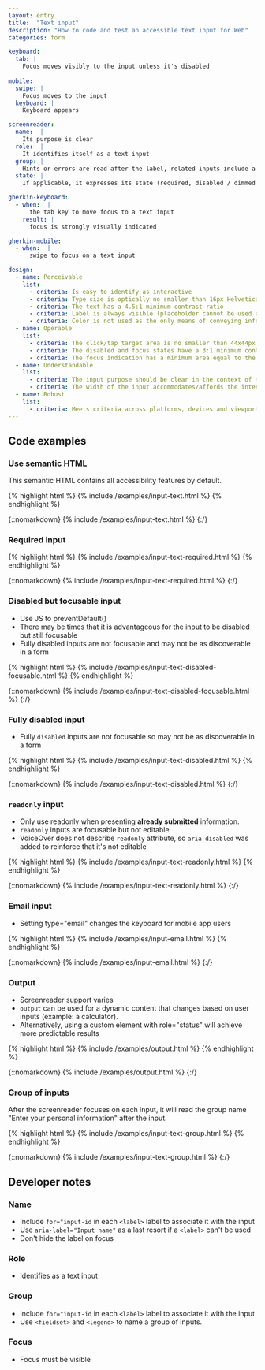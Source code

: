 ```yaml
---
layout: entry
title:  "Text input"
description: "How to code and test an accessible text input for Web"
categories: form

keyboard:
  tab: |
    Focus moves visibly to the input unless it's disabled
      
mobile:
  swipe: |
    Focus moves to the input
  keyboard: |
    Keyboard appears

screenreader:
  name:  |
    Its purpose is clear
  role:  |
    It identifies itself as a text input
  group: |
    Hints or errors are read after the label, related inputs include a group name (Ex: Enter your personal information)
  state: |
    If applicable, it expresses its state (required, disabled / dimmed / unavailable)

gherkin-keyboard: 
  - when:  |
      the tab key to move focus to a text input
    result: |
      focus is strongly visually indicated

gherkin-mobile:
  - when:  |
      swipe to focus on a text input

design:
  - name: Perceivable
    list:
      - criteria: Is easy to identify as interactive
      - criteria: Type size is optically no smaller than 16px Helvetica
      - criteria: The text has a 4.5:1 minimum contrast ratio
      - criteria: Label is always visible (placeholder cannot be used as a label)
      - criteria: Color is not used as the only means of conveying information or state (error, success, focus, disabled etc)
  - name: Operable
    list:
      - criteria: The click/tap target area is no smaller than 44x44px
      - criteria: The disabled and focus states have a 3:1 minimum contrast ratio against default
      - criteria: The focus indication has a minimum area equal to the width of the element and 2px in height
  - name: Understandable
    list:
      - criteria: The input purpose should be clear in the context of the whole page
      - criteria: The width of the input accommodates/affords the intended input, reinforcing its purpose
  - name: Robust
    list:
      - criteria: Meets criteria across platforms, devices and viewports
---
```


## Code examples

### Use semantic HTML
This semantic HTML contains all accessibility features by default. 

{% highlight html %}
{% include /examples/input-text.html %}
{% endhighlight %}

{::nomarkdown}
<example>
{% include /examples/input-text.html %}
</example>
{:/}

### Required input

{% highlight html %}
{% include /examples/input-text-required.html %}
{% endhighlight %}

{::nomarkdown}
<example>
{% include /examples/input-text-required.html %}
</example>
{:/}

### Disabled but focusable input

- Use JS to preventDefault()
- There may be times that it is advantageous for the input to be disabled but still focusable
- Fully disabled inputs are not focusable and may not be as discoverable in a form

{% highlight html %}
{% include /examples/input-text-disabled-focusable.html %}
{% endhighlight %}

{::nomarkdown}
<example>
{% include /examples/input-text-disabled-focusable.html %}
</example>
{:/}

### Fully disabled input

- Fully `disabled` inputs are not focusable so may not be as discoverable in a form

{% highlight html %}
{% include /examples/input-text-disabled.html %}
{% endhighlight %}

{::nomarkdown}
<example>
{% include /examples/input-text-disabled.html %}
</example>
{:/}


### `readonly` input

- Only use readonly when presenting **already submitted** information.
- `readonly` inputs are focusable but not editable
- VoiceOver does not describe `readonly` attribute, so `aria-disabled` was added to reinforce that it's not editable

{% highlight html %}
{% include /examples/input-text-readonly.html %}
{% endhighlight %}

{::nomarkdown}
<example>
{% include /examples/input-text-readonly.html %}
</example>
{:/}

### Email input

- Setting type="email" changes the keyboard for mobile app users

{% highlight html %}
{% include /examples/input-email.html %}
{% endhighlight %}

{::nomarkdown}
<example>
{% include /examples/input-email.html %}
</example>
{:/}

### Output

- Screenreader support varies
- `output` can be used for a dynamic content that changes based on user inputs (example: a calculator).
- Alternatively, using a custom element with role="status" will achieve more predictable results

{% highlight html %}
{% include /examples/output.html %}
{% endhighlight %}

{::nomarkdown}
<example>
{% include /examples/output.html %}
</example>
{:/}

### Group of inputs

After the screenreader focuses on each input, it will read the group name "Enter your personal information" after the input.

{% highlight html %}
{% include /examples/input-text-group.html %}
{% endhighlight %}

{::nomarkdown}
<example>
{% include /examples/input-text-group.html %}
</example>
{:/}

## Developer notes

### Name
- Include `for="input-id` in each `<label>` label to associate it with the input
- Use `aria-label="Input name"` as a last resort if a `<label>` can't be used
- Don't hide the label on focus

### Role
- Identifies as a text input

### Group
- Include `for="input-id` in each `<label>` label to associate it with the input
- Use `<fieldset>` and `<legend>` to name a group of inputs.

### Focus
- Focus must be visible